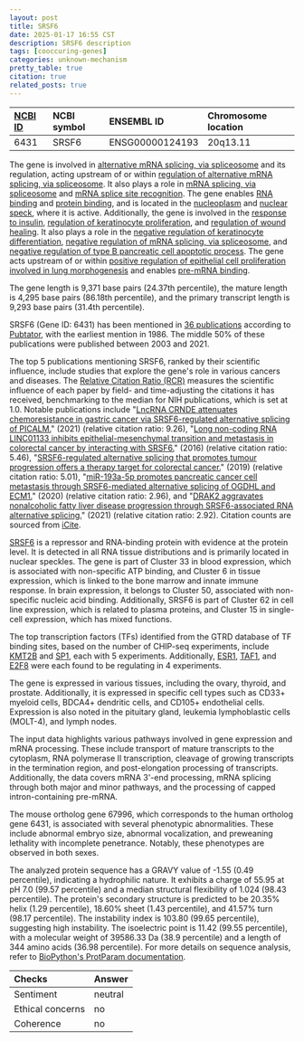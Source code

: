 ```yaml
---
layout: post
title: SRSF6
date: 2025-01-17 16:55 CST
description: SRSF6 description
tags: [cooccuring-genes]
categories: unknown-mechanism
pretty_table: true
citation: true
related_posts: true
---
```




| [NCBI ID](https://www.ncbi.nlm.nih.gov/gene/6431) | NCBI symbol | ENSEMBL ID | Chromosome location |
| :-------- | :------- | :-------- | :------- |
| 6431  | SRSF6 | ENSG00000124193 | 20q13.11 |



The gene is involved in [alternative mRNA splicing, via spliceosome](https://amigo.geneontology.org/amigo/term/GO:0000380) and its regulation, acting upstream of or within [regulation of alternative mRNA splicing, via spliceosome](https://amigo.geneontology.org/amigo/term/GO:0000381). It also plays a role in [mRNA splicing, via spliceosome](https://amigo.geneontology.org/amigo/term/GO:0000398) and [mRNA splice site recognition](https://amigo.geneontology.org/amigo/term/GO:0006376). The gene enables [RNA binding](https://amigo.geneontology.org/amigo/term/GO:0003723) and [protein binding](https://amigo.geneontology.org/amigo/term/GO:0005515), and is located in the [nucleoplasm](https://amigo.geneontology.org/amigo/term/GO:0005654) and [nuclear speck](https://amigo.geneontology.org/amigo/term/GO:0016607), where it is active. Additionally, the gene is involved in the [response to insulin](https://amigo.geneontology.org/amigo/term/GO:0032868), [regulation of keratinocyte proliferation](https://amigo.geneontology.org/amigo/term/GO:0010837), and [regulation of wound healing](https://amigo.geneontology.org/amigo/term/GO:0061041). It also plays a role in the [negative regulation of keratinocyte differentiation](https://amigo.geneontology.org/amigo/term/GO:0045617), [negative regulation of mRNA splicing, via spliceosome](https://amigo.geneontology.org/amigo/term/GO:0048025), and [negative regulation of type B pancreatic cell apoptotic process](https://amigo.geneontology.org/amigo/term/GO:2000675). The gene acts upstream of or within [positive regulation of epithelial cell proliferation involved in lung morphogenesis](https://amigo.geneontology.org/amigo/term/GO:0060501) and enables [pre-mRNA binding](https://amigo.geneontology.org/amigo/term/GO:0036002).


The gene length is 9,371 base pairs (24.37th percentile), the mature length is 4,295 base pairs (86.18th percentile), and the primary transcript length is 9,293 base pairs (31.4th percentile).


SRSF6 (Gene ID: 6431) has been mentioned in [36 publications](https://pubmed.ncbi.nlm.nih.gov/?term=%22SRSF6%22) according to [Pubtator](https://academic.oup.com/nar/article/47/W1/W587/5494727), with the earliest mention in 1986. The middle 50% of these publications were published between 2003 and 2021.


The top 5 publications mentioning SRSF6, ranked by their scientific influence, include studies that explore the gene's role in various cancers and diseases. The [Relative Citation Ratio (RCR)](https://journals.plos.org/plosbiology/article?id=10.1371/journal.pbio.1002541) measures the scientific influence of each paper by field- and time-adjusting the citations it has received, benchmarking to the median for NIH publications, which is set at 1.0. Notable publications include "[LncRNA CRNDE attenuates chemoresistance in gastric cancer via SRSF6-regulated alternative splicing of PICALM.](https://pubmed.ncbi.nlm.nih.gov/33397371)" (2021) (relative citation ratio: 9.26), "[Long non-coding RNA LINC01133 inhibits epithelial-mesenchymal transition and metastasis in colorectal cancer by interacting with SRSF6.](https://pubmed.ncbi.nlm.nih.gov/27443606)" (2016) (relative citation ratio: 5.46), "[SRSF6-regulated alternative splicing that promotes tumour progression offers a therapy target for colorectal cancer.](https://pubmed.ncbi.nlm.nih.gov/29114070)" (2019) (relative citation ratio: 5.01), "[miR-193a-5p promotes pancreatic cancer cell metastasis through SRSF6-mediated alternative splicing of OGDHL and ECM1.](https://pubmed.ncbi.nlm.nih.gov/32064152)" (2020) (relative citation ratio: 2.96), and "[DRAK2 aggravates nonalcoholic fatty liver disease progression through SRSF6-associated RNA alternative splicing.](https://pubmed.ncbi.nlm.nih.gov/34614409)" (2021) (relative citation ratio: 2.92). Citation counts are sourced from [iCite](https://icite.od.nih.gov).


[SRSF6](https://www.proteinatlas.org/ENSG00000124193-SRSF6) is a repressor and RNA-binding protein with evidence at the protein level. It is detected in all RNA tissue distributions and is primarily located in nuclear speckles. The gene is part of Cluster 33 in blood expression, which is associated with non-specific ATP binding, and Cluster 6 in tissue expression, which is linked to the bone marrow and innate immune response. In brain expression, it belongs to Cluster 50, associated with non-specific nucleic acid binding. Additionally, SRSF6 is part of Cluster 62 in cell line expression, which is related to plasma proteins, and Cluster 15 in single-cell expression, which has mixed functions.


The top transcription factors (TFs) identified from the GTRD database of TF binding sites, based on the number of CHIP-seq experiments, include [KMT2B](https://www.ncbi.nlm.nih.gov/gene/9757) and [SP1](https://www.ncbi.nlm.nih.gov/gene/6667), each with 5 experiments. Additionally, [ESR1](https://www.ncbi.nlm.nih.gov/gene/2099), [TAF1](https://www.ncbi.nlm.nih.gov/gene/6872), and [E2F8](https://www.ncbi.nlm.nih.gov/gene/79733) were each found to be regulating in 4 experiments.





The gene is expressed in various tissues, including the ovary, thyroid, and prostate. Additionally, it is expressed in specific cell types such as CD33+ myeloid cells, BDCA4+ dendritic cells, and CD105+ endothelial cells. Expression is also noted in the pituitary gland, leukemia lymphoblastic cells (MOLT-4), and lymph nodes.


The input data highlights various pathways involved in gene expression and mRNA processing. These include transport of mature transcripts to the cytoplasm, RNA polymerase II transcription, cleavage of growing transcripts in the termination region, and post-elongation processing of transcripts. Additionally, the data covers mRNA 3'-end processing, mRNA splicing through both major and minor pathways, and the processing of capped intron-containing pre-mRNA.


The mouse ortholog gene 67996, which corresponds to the human ortholog gene 6431, is associated with several phenotypic abnormalities. These include abnormal embryo size, abnormal vocalization, and preweaning lethality with incomplete penetrance. Notably, these phenotypes are observed in both sexes.


The analyzed protein sequence has a GRAVY value of -1.55 (0.49 percentile), indicating a hydrophilic nature. It exhibits a charge of 55.95 at pH 7.0 (99.57 percentile) and a median structural flexibility of 1.024 (98.43 percentile). The protein's secondary structure is predicted to be 20.35% helix (1.29 percentile), 18.60% sheet (1.43 percentile), and 41.57% turn (98.17 percentile). The instability index is 103.80 (99.65 percentile), suggesting high instability. The isoelectric point is 11.42 (99.55 percentile), with a molecular weight of 39586.33 Da (38.9 percentile) and a length of 344 amino acids (36.98 percentile). For more details on sequence analysis, refer to [BioPython's ProtParam documentation](https://biopython.org/docs/1.75/api/Bio.SeqUtils.ProtParam.html).





| Checks    | Answer |
| :-------- | :------- |
| Sentiment  | neutral   |
| Ethical concerns | no     |
| Coherence    | no    |